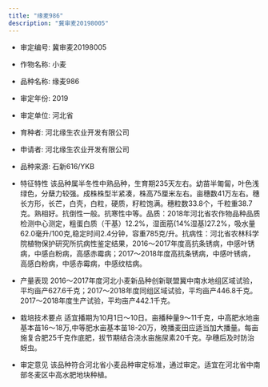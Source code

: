 ```yaml
---
title: "缘麦986"
description: "冀审麦20198005"
---
```

* 审定编号:  冀审麦20198005

*  作物名称:  小麦

*  品种名称:  缘麦986

*  审定年份:  2019

*  审定单位:  河北省

* 育种者:  河北缘生农业开发有限公司

*  申请者:  河北缘生农业开发有限公司

*  品种来源:  石新616/YKB

*  特征特性
该品种属半冬性中熟品种，生育期235天左右。幼苗半匍匐，叶色浅绿色，分蘖力较强。成株株型半紧凑，株高75厘米左右。亩穗数41万左右。穗长方形，长芒，白壳，白粒，硬质，籽粒饱满。穗粒数33.8个，千粒重38.7克。熟相好。抗倒性一般。抗寒性中等。品质：2018年河北省农作物品种品质检测中心测定，粗蛋白质（干基）12.2%，湿面筋(14%湿基)27.2%，吸水量62.0毫升/100克,稳定时间2.4分钟，容重785克/升。抗病性：河北省农林科学院植物保护研究所抗病性鉴定结果，2016～2017年度高抗条锈病，中感叶锈病，中感白粉病，高感赤霉病；2017～2018年度高抗条锈病，中感叶锈病，高感白粉病，中感赤霉病，中感纹枯病。

*  产量表现
2016～2017年度河北小麦新品种创新联盟冀中南水地组区域试验，平均亩产627.6千克；2017～2018年度同组区域试验，平均亩产446.8千克。2017～2018年度生产试验，平均亩产442.1千克。

*  栽培技术要点
适宜播期为10月1日～10日。亩播种量9～11千克，中高肥水地亩基本苗16～18万,中等肥水亩基本苗18-20万，晚播麦田应适当加大播量。每亩施复合肥25千克作底肥，拔节期结合浇水亩施尿素20千克。孕穗后及时防治蚜虫。

*  审定意见
该品种符合河北省小麦品种审定标准，通过审定。适宜在河北省中南部冬麦区中高水肥地块种植。

